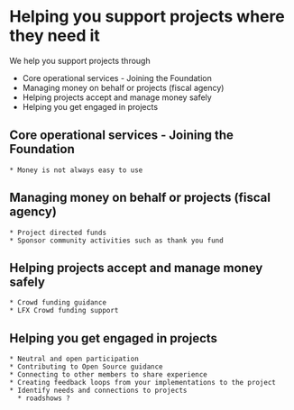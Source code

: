 # Helping you support projects where they need it

We help you support projects through 

* Core operational services - Joining the Foundation
* Managing money on behalf or projects (fiscal agency)
* Helping projects accept and manage money safely
* Helping you get engaged in projects

## Core operational services - Joining the Foundation
    * Money is not always easy to use
## Managing money on behalf or projects (fiscal agency)
    * Project directed funds
    * Sponsor community activities such as thank you fund
## Helping projects accept and manage money safely
    * Crowd funding guidance
    * LFX Crowd funding support
## Helping you get engaged in projects
    * Neutral and open participation
    * Contributing to Open Source guidance
    * Connecting to other members to share experience
    * Creating feedback loops from your implementations to the project
    * Identify needs and connections to projects
      * roadshows ?
